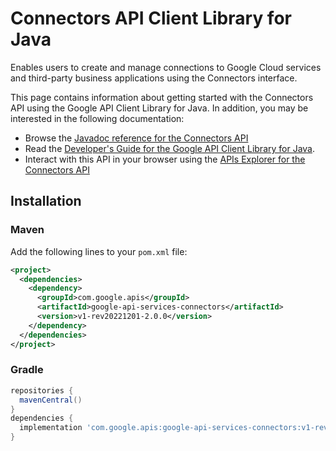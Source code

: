# Connectors API Client Library for Java

Enables users to create and manage connections to Google Cloud services and third-party business applications using the Connectors interface.

This page contains information about getting started with the Connectors API
using the Google API Client Library for Java. In addition, you may be interested
in the following documentation:

* Browse the [Javadoc reference for the Connectors API][javadoc]
* Read the [Developer's Guide for the Google API Client Library for Java][google-api-client].
* Interact with this API in your browser using the [APIs Explorer for the Connectors API][api-explorer]

## Installation

### Maven

Add the following lines to your `pom.xml` file:

```xml
<project>
  <dependencies>
    <dependency>
      <groupId>com.google.apis</groupId>
      <artifactId>google-api-services-connectors</artifactId>
      <version>v1-rev20221201-2.0.0</version>
    </dependency>
  </dependencies>
</project>
```

### Gradle

```gradle
repositories {
  mavenCentral()
}
dependencies {
  implementation 'com.google.apis:google-api-services-connectors:v1-rev20221201-2.0.0'
}
```

[javadoc]: https://googleapis.dev/java/google-api-services-connectors/latest/index.html
[google-api-client]: https://github.com/googleapis/google-api-java-client/
[api-explorer]: https://developers.google.com/apis-explorer/#p/connectors/v1/
